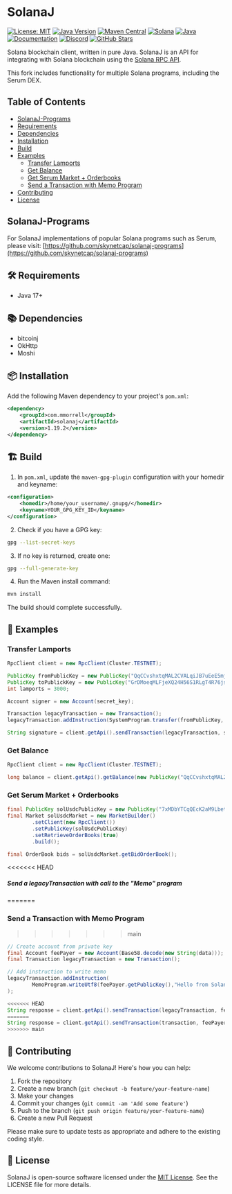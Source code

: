 # SolanaJ

[![License: MIT](https://img.shields.io/badge/License-MIT-yellow.svg)](https://opensource.org/licenses/MIT)
[![Java Version](https://img.shields.io/badge/Java-17%2B-blue)](https://www.oracle.com/java/technologies/javase/jdk17-archive-downloads.html)
[![Maven Central](https://img.shields.io/maven-central/v/com.mmorrell/solanaj.svg)](https://search.maven.org/artifact/com.mmorrell/solanaj)
[![Solana](https://img.shields.io/badge/Solana-Compatible-blueviolet)](https://solana.com/)
[![Java](https://img.shields.io/badge/Pure-Java-orange)](https://www.java.com/)
[![Documentation](https://img.shields.io/badge/API-Documentation-lightgrey)](https://docs.solana.com/apps/jsonrpc-api)
[![Discord](https://img.shields.io/discord/889577356681945098?color=blueviolet)](https://discord.gg/solana)
[![GitHub Stars](https://img.shields.io/github/stars/skynetcap/solanaj?style=social)](https://github.com/skynetcap/solanaj)

Solana blockchain client, written in pure Java. SolanaJ is an API for integrating with Solana blockchain using the [Solana RPC API](https://docs.solana.com/apps/jsonrpc-api).

This fork includes functionality for multiple Solana programs, including the Serum DEX.

## Table of Contents

- [SolanaJ-Programs](#solanaj-programs)
- [Requirements](#%EF%B8%8F-requirements)
- [Dependencies](#-dependencies)
- [Installation](#-installation)
- [Build](#%EF%B8%8F-build)
- [Examples](#-examples)
    - [Transfer Lamports](#transfer-lamports)
    - [Get Balance](#get-balance)
    - [Get Serum Market + Orderbooks](#get-serum-market--orderbooks)
    - [Send a Transaction with Memo Program](#send-a-transaction-with-memo-program)
- [Contributing](#-contributing)
- [License](#-license)

## SolanaJ-Programs

For SolanaJ implementations of popular Solana programs such as Serum, please visit: [https://github.com/skynetcap/solanaj-programs](https://github.com/skynetcap/solanaj-programs)

## 🛠️ Requirements

- Java 17+

## 📚 Dependencies

- bitcoinj
- OkHttp
- Moshi

## 📦 Installation

Add the following Maven dependency to your project's `pom.xml`:

```xml
<dependency>
    <groupId>com.mmorrell</groupId>
    <artifactId>solanaj</artifactId>
    <version>1.19.2</version>
</dependency>
```

## 🏗️ Build

1. In `pom.xml`, update the `maven-gpg-plugin` configuration with your homedir and keyname:

```xml
<configuration>
    <homedir>/home/your_username/.gnupg/</homedir>
    <keyname>YOUR_GPG_KEY_ID</keyname>
</configuration>
```

2. Check if you have a GPG key:

```sh
gpg --list-secret-keys
```

3. If no key is returned, create one:

```sh
gpg --full-generate-key
```

4. Run the Maven install command:

```sh
mvn install
```

The build should complete successfully.

## 🚀 Examples

### Transfer Lamports

```java
RpcClient client = new RpcClient(Cluster.TESTNET);

PublicKey fromPublicKey = new PublicKey("QqCCvshxtqMAL2CVALqiJB7uEeE5mjSPsseQdDzsRUo");
PublicKey toPublickKey = new PublicKey("GrDMoeqMLFjeXQ24H56S1RLgT4R76jsuWCd6SvXyGPQ5");
int lamports = 3000;

Account signer = new Account(secret_key);

Transaction legacyTransaction = new Transaction();
legacyTransaction.addInstruction(SystemProgram.transfer(fromPublicKey, toPublickKey, lamports));

String signature = client.getApi().sendTransaction(legacyTransaction, signer);
```

### Get Balance

```java
RpcClient client = new RpcClient(Cluster.TESTNET);

long balance = client.getApi().getBalance(new PublicKey("QqCCvshxtqMAL2CVALqiJB7uEeE5mjSPsseQdDzsRUo"));
```

### Get Serum Market + Orderbooks

```java
final PublicKey solUsdcPublicKey = new PublicKey("7xMDbYTCqQEcK2aM9LbetGtNFJpzKdfXzLL5juaLh4GJ");
final Market solUsdcMarket = new MarketBuilder()
        .setClient(new RpcClient())
        .setPublicKey(solUsdcPublicKey)
        .setRetrieveOrderBooks(true)
        .build();

final OrderBook bids = solUsdcMarket.getBidOrderBook();
```

<<<<<<< HEAD
##### Send a legacyTransaction with call to the "Memo" program
=======
### Send a Transaction with Memo Program
>>>>>>> main

```java
// Create account from private key
final Account feePayer = new Account(Base58.decode(new String(data)));
final Transaction legacyTransaction = new Transaction();

// Add instruction to write memo
legacyTransaction.addInstruction(
        MemoProgram.writeUtf8(feePayer.getPublicKey(),"Hello from SolanaJ :)")
);

<<<<<<< HEAD
String response = client.getApi().sendTransaction(legacyTransaction, feePayer);
=======
String response = client.getApi().sendTransaction(transaction, feePayer);
>>>>>>> main
```

## 🤝 Contributing

We welcome contributions to SolanaJ! Here's how you can help:

1. Fork the repository
2. Create a new branch (`git checkout -b feature/your-feature-name`)
3. Make your changes
4. Commit your changes (`git commit -am 'Add some feature'`)
5. Push to the branch (`git push origin feature/your-feature-name`)
6. Create a new Pull Request

Please make sure to update tests as appropriate and adhere to the existing coding style.

## 📄 License

SolanaJ is open-source software licensed under the [MIT License](LICENSE). See the LICENSE file for more details.